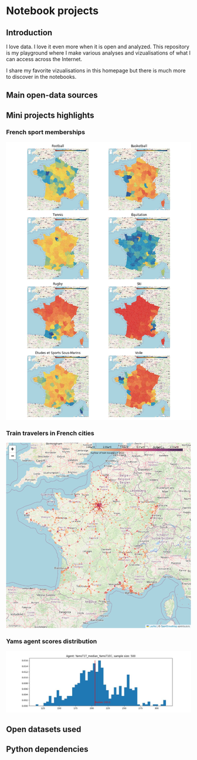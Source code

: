 # Notebook projects

## Introduction
I love data. I love it even more when it is open and analyzed.
This repository is my playground where I make various analyses and vizualisations of what I can access across the Internet.

I share my favorite vizualisations in this homepage but there is much more to discover in the notebooks.

## Main open-data sources
## Mini projects highlights
### French sport memberships
![Sample viz](./fr_sport_memberships/outputs/fr_sport_memberships_sample.png)

### Train travelers in French cities
![Train travelers in French cities viz](./fr_train_stations/outputs/fr_train_travelers_by_city.png)

### Yams agent scores distribution
![Yams Agent scores distribution histogram](./yams/outputs/scores_distribution_YamsT1T_median_YamsT1EC.jpg)

## Open datasets used
## Python dependencies

